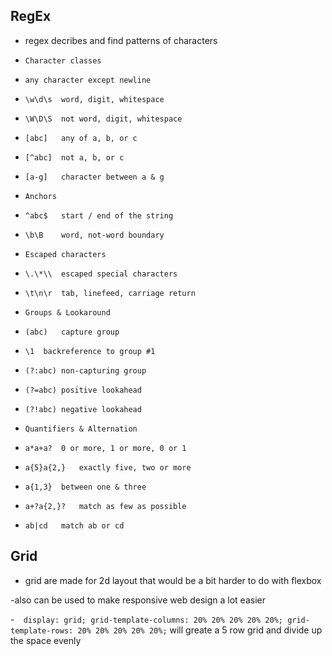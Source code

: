 ## RegEx

- regex decribes and find patterns of characters




 - `Character classes`
 - `any character except newline`
 - `\w\d\s	word, digit, whitespace`
 - `\W\D\S	not word, digit, whitespace`
 - `[abc]	any of a, b, or c`
 - `[^abc]	not a, b, or c`
 - `[a-g]	character between a & g`
 - `Anchors`
 - `^abc$	start / end of the string`
 - `\b\B	word, not-word boundary`
 - `Escaped characters`
 - `\.\*\\	escaped special characters`
 - `\t\n\r	tab, linefeed, carriage return`
 - `Groups & Lookaround`
 - `(abc)	capture group`
 - `\1	backreference to group #1`
 - `(?:abc)	non-capturing group`
 - `(?=abc)	positive lookahead`
 - `(?!abc)	negative lookahead`
 - `Quantifiers & Alternation`
 - `a*a+a?	0 or more, 1 or more, 0 or 1`
 - `a{5}a{2,}	exactly five, two or more`
 - `a{1,3}	between one & three`
 - `a+?a{2,}?	match as few as possible`
 - `ab|cd	match ab or cd`


## Grid

- grid are made for 2d layout that would be a bit harder to do with flexbox

-also can be used to make responsive web design a lot easier

-`  display: grid;
  grid-template-columns: 20% 20% 20% 20% 20%;
  grid-template-rows: 20% 20% 20% 20% 20%;` will greate a 5 row grid and divide up the space evenly